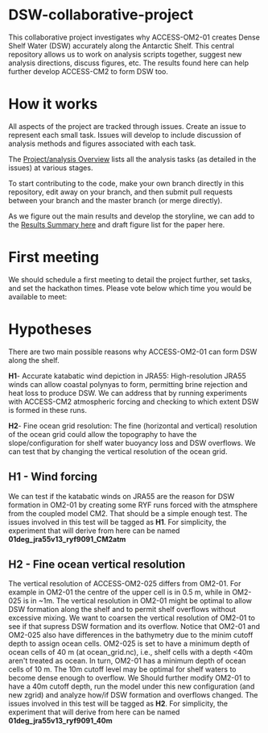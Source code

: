 # DSW-collaborative-project

This collaborative project investigates why ACCESS-OM2-01 creates Dense Shelf Water (DSW) accurately along the Antarctic Shelf. This central repository allows us to work on analysis scripts together, suggest new analysis directions, discuss figures, etc. The results found here can help further develop ACCESS-CM2 to form DSW too.


# How it works

All aspects of the project are tracked through issues. Create an issue to represent each small task. Issues will develop to include discussion of analysis methods and figures associated with each task.

The [Project/analysis Overview](https://github.com/users/willaguiar/projects/3) lists all the analysis tasks (as detailed in the issues) at various stages.

To start contributing to the code, make your own branch directly in this repository, edit away on your branch, and then submit pull requests between your branch and the master branch (or merge directly).

As we figure out the main results and develop the storyline, we can add to the [Results Summary here](https://github.com/willaguiar/DSW-collaborative-project/blob/main/Results_summary) and draft figure list for the paper here.

# First meeting

We should schedule a first meeting to detail the project further, set tasks, and set the hackathon times.
Please vote below which time you would be available to meet:



# Hypotheses

There are two main possible reasons why ACCESS-OM2-01 can form DSW along the shelf.

**H1**-  Accurate katabatic wind depiction in JRA55: High-resolution JRA55 winds can allow coastal polynyas to form,  permitting brine rejection and heat loss to produce DSW. We can address that by running experiments with ACCESS-CM2 atmospheric forcing and checking to which extent DSW is formed in these runs. 

**H2**- Fine ocean grid resolution: The fine (horizontal and vertical) resolution of the ocean grid could allow the topography to have the  slope/configuration for shelf water buoyancy loss and DSW overflows. We can test that by changing the vertical resolution of the ocean grid.
    
## H1 - Wind forcing
We can test if the katabatic winds on JRA55 are the reason for DSW formation in OM2-01 by creating some RYF runs forced with the atmsphere from the coupled model CM2. That should be a simple enough test. The issues involved in this test will be tagged as **H1**. For simplicity, the experiment that will derive from here can be named **01deg_jra55v13_ryf9091_CM2atm**

## H2 -  Fine ocean vertical resolution
The vertical resolution of ACCESS-OM2-025 differs from OM2-01. For example in OM2-01 the centre of the upper cell is in 0.5 m, while in OM2-025 is in ~1m. The vertical resolution in OM2-01 might be optimal to allow DSW formation along the shelf and to permit shelf overflows without excessive mixing. We want to coarsen the vertical resolution of OM2-01 to see if that supress DSW formation and its overflow. Notice that OM2-01 and OM2-025 also have differences in the bathymetry due to the minim cutoff depth to assign ocean cells. OM2-025 is set to have a minimum depth of ocean cells of 40 m (at ocean_grid.nc), i.e., shelf cells with a depth <40m aren't treated as ocean. In turn, OM2-01 has a minimum depth of ocean cells of 10 m. The 10m cutoff level may be optimal for shelf waters to become dense enough to overflow. We Should further modify OM2-01 to have a 40m cutoff depth, run the model under this new configuration (and new zgrid) and analyze how/if DSW formation and overflows changed. The issues involved in this test will be tagged as **H2**. For simplicity, the experiment that will derive from here can be named **01deg_jra55v13_ryf9091_40m**





